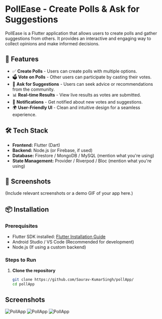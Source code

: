 # PollEase - Create Polls & Ask for Suggestions

PollEase is a Flutter application that allows users to create polls and gather suggestions from others. It provides an interactive and engaging way to collect opinions and make informed decisions.

## 🚀 Features

- ✅ **Create Polls** - Users can create polls with multiple options.
- 🗳 **Vote on Polls** - Other users can participate by casting their votes.
- 💬 **Ask for Suggestions** - Users can seek advice or recommendations from the community.
- 📊 **Real-time Results** - View live results as votes are submitted.
- 🔔 **Notifications** - Get notified about new votes and suggestions.
- 🌍 **User-Friendly UI** - Clean and intuitive design for a seamless experience.

## 🛠 Tech Stack

- **Frontend:** Flutter (Dart)
- **Backend:** Node.js (or Firebase, if used)
- **Database:** Firestore / MongoDB / MySQL (mention what you're using)
- **State Management:** Provider / Riverpod / Bloc (mention what you're using)

## 📸 Screenshots

(Include relevant screenshots or a demo GIF of your app here.)

## 📦 Installation

### Prerequisites

- Flutter SDK installed: [Flutter Installation Guide](https://flutter.dev/docs/get-started/install)
- Android Studio / VS Code (Recommended for development)
- Node.js (If using a custom backend)

### Steps to Run

1. **Clone the repository**
   ```bash
   git clone https://github.com/Saurav-KumarSingh/pollApp/
   cd pollApp


## Screenshots
<img src="screenshot/a.png" alt="PollApp">
<img src="screenshot/b.png" alt="PollApp">
<img src="screenshot/c.png" alt="PollApp">
